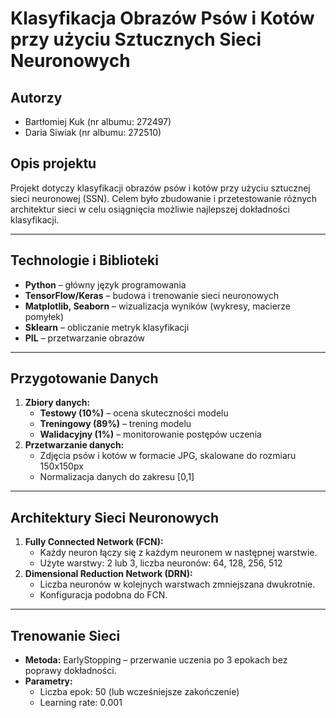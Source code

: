 # Klasyfikacja Obrazów Psów i Kotów przy użyciu Sztucznych Sieci Neuronowych  

## Autorzy  
- Bartłomiej Kuk (nr albumu: 272497)  
- Daria Siwiak (nr albumu: 272510)  

## **Opis projektu**  
Projekt dotyczy klasyfikacji obrazów psów i kotów przy użyciu sztucznej sieci neuronowej (SSN). Celem było zbudowanie i przetestowanie różnych architektur sieci w celu osiągnięcia możliwie najlepszej dokładności klasyfikacji.

---

## **Technologie i Biblioteki**  
- **Python** – główny język programowania  
- **TensorFlow/Keras** – budowa i trenowanie sieci neuronowych  
- **Matplotlib, Seaborn** – wizualizacja wyników (wykresy, macierze pomyłek)  
- **Sklearn** – obliczanie metryk klasyfikacji  
- **PIL** – przetwarzanie obrazów  
---
## **Przygotowanie Danych**  
1. **Zbiory danych:**  
   - **Testowy (10%)** – ocena skuteczności modelu  
   - **Treningowy (89%)** – trening modelu  
   - **Walidacyjny (1%)** – monitorowanie postępów uczenia  
2. **Przetwarzanie danych:**  
   - Zdjęcia psów i kotów w formacie JPG, skalowane do rozmiaru 150x150px  
   - Normalizacja danych do zakresu [0,1]  
---
## **Architektury Sieci Neuronowych**  
1. **Fully Connected Network (FCN):**  
   - Każdy neuron łączy się z każdym neuronem w następnej warstwie.  
   - Użyte warstwy: 2 lub 3, liczba neuronów: 64, 128, 256, 512  
2. **Dimensional Reduction Network (DRN):**  
   - Liczba neuronów w kolejnych warstwach zmniejszana dwukrotnie.  
   - Konfiguracja podobna do FCN.  
---
## **Trenowanie Sieci**  
- **Metoda:** EarlyStopping – przerwanie uczenia po 3 epokach bez poprawy dokładności.  
- **Parametry:**  
  - Liczba epok: 50 (lub wcześniejsze zakończenie)  
  - Learning rate: 0.001  
